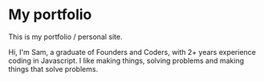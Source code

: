 # My portfolio

This is my portfolio / personal site.

Hi, I'm Sam, a graduate of Founders and Coders, with 2+ years experience coding in Javascript. I like making things, solving problems and making things that solve problems.